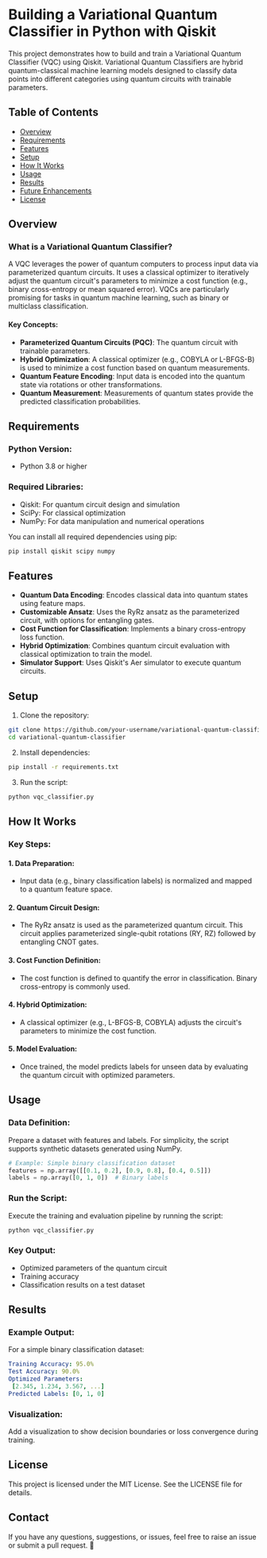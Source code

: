 # Building a Variational Quantum Classifier in Python with Qiskit

This project demonstrates how to build and train a Variational Quantum Classifier (VQC) using Qiskit. Variational Quantum Classifiers are hybrid quantum-classical machine learning models designed to classify data points into different categories using quantum circuits with trainable parameters.

## Table of Contents
- [Overview](#overview)
- [Requirements](#requirements)
- [Features](#features)
- [Setup](#setup)
- [How It Works](#how-it-works)
- [Usage](#usage)
- [Results](#results)
- [Future Enhancements](#future-enhancements)
- [License](#license)

## Overview

### What is a Variational Quantum Classifier?

A VQC leverages the power of quantum computers to process input data via parameterized quantum circuits. It uses a classical optimizer to iteratively adjust the quantum circuit's parameters to minimize a cost function (e.g., binary cross-entropy or mean squared error). VQCs are particularly promising for tasks in quantum machine learning, such as binary or multiclass classification.

#### Key Concepts:
- **Parameterized Quantum Circuits (PQC)**: The quantum circuit with trainable parameters.
- **Hybrid Optimization**: A classical optimizer (e.g., COBYLA or L-BFGS-B) is used to minimize a cost function based on quantum measurements.
- **Quantum Feature Encoding**: Input data is encoded into the quantum state via rotations or other transformations.
- **Quantum Measurement**: Measurements of quantum states provide the predicted classification probabilities.

## Requirements

### Python Version:
- Python 3.8 or higher

### Required Libraries:
- Qiskit: For quantum circuit design and simulation
- SciPy: For classical optimization
- NumPy: For data manipulation and numerical operations

You can install all required dependencies using pip:

```bash
pip install qiskit scipy numpy
```

## Features
- **Quantum Data Encoding**: Encodes classical data into quantum states using feature maps.
- **Customizable Ansatz**: Uses the RyRz ansatz as the parameterized circuit, with options for entangling gates.
- **Cost Function for Classification**: Implements a binary cross-entropy loss function.
- **Hybrid Optimization**: Combines quantum circuit evaluation with classical optimization to train the model.
- **Simulator Support**: Uses Qiskit's Aer simulator to execute quantum circuits.

## Setup

1. Clone the repository:
```bash
git clone https://github.com/your-username/variational-quantum-classifier.git
cd variational-quantum-classifier
```

2. Install dependencies:
```bash
pip install -r requirements.txt
```

3. Run the script:
```bash
python vqc_classifier.py
```

## How It Works

### Key Steps:

#### 1. Data Preparation:
- Input data (e.g., binary classification labels) is normalized and mapped to a quantum feature space.

#### 2. Quantum Circuit Design:
- The RyRz ansatz is used as the parameterized quantum circuit. This circuit applies parameterized single-qubit rotations (RY, RZ) followed by entangling CNOT gates.

#### 3. Cost Function Definition:
- The cost function is defined to quantify the error in classification. Binary cross-entropy is commonly used.

#### 4. Hybrid Optimization:
- A classical optimizer (e.g., L-BFGS-B, COBYLA) adjusts the circuit's parameters to minimize the cost function.

#### 5. Model Evaluation:
- Once trained, the model predicts labels for unseen data by evaluating the quantum circuit with optimized parameters.

## Usage

### Data Definition:
Prepare a dataset with features and labels. For simplicity, the script supports synthetic datasets generated using NumPy.

```python
# Example: Simple binary classification dataset
features = np.array([[0.1, 0.2], [0.9, 0.8], [0.4, 0.5]])
labels = np.array([0, 1, 0])  # Binary labels
```

### Run the Script:
Execute the training and evaluation pipeline by running the script:

```bash
python vqc_classifier.py
```

### Key Output:
- Optimized parameters of the quantum circuit
- Training accuracy
- Classification results on a test dataset

## Results

### Example Output:
For a simple binary classification dataset:

```yaml
Training Accuracy: 95.0%
Test Accuracy: 90.0%
Optimized Parameters:
 [2.345, 1.234, 3.567, ...]
Predicted Labels: [0, 1, 0]
```

### Visualization:
Add a visualization to show decision boundaries or loss convergence during training.


## License
This project is licensed under the MIT License. See the LICENSE file for details.

## Contact
If you have any questions, suggestions, or issues, feel free to raise an issue or submit a pull request. 🚀
